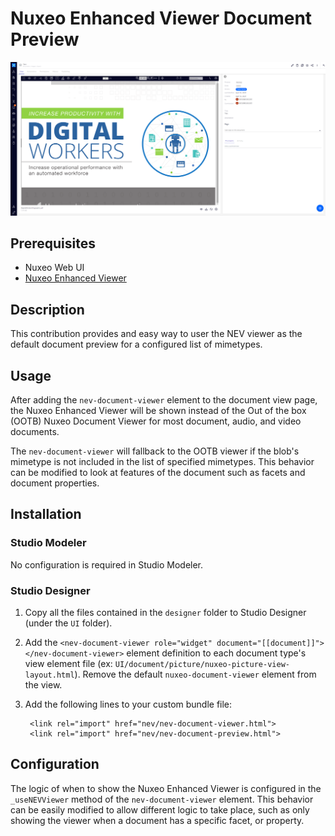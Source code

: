 # Nuxeo Enhanced Viewer Document Preview

![Screenshot](screenshot.png)

## Prerequisites

- Nuxeo Web UI
- [Nuxeo Enhanced Viewer](https://doc.nuxeo.com/nxdoc/nuxeo-enhanced-viewer/)

## Description

This contribution provides and easy way to user the NEV viewer as the default document preview for a configured list of mimetypes.  

## Usage

After adding the `nev-document-viewer` element to the document view page, the Nuxeo Enhanced Viewer will be shown instead of
the Out of the box (OOTB) Nuxeo Document Viewer for most document, audio, and video documents.

The `nev-document-viewer` will fallback to the OOTB viewer if the blob's mimetype is not included in the list of specified 
mimetypes. This behavior can be modified to look at features of the document such as facets and document properties.

## Installation

### Studio Modeler

No configuration is required in Studio Modeler.

### Studio Designer

1. Copy all the files contained in the `designer` folder to Studio Designer (under the `UI` folder).
2. Add the `<nev-document-viewer role="widget" document="[[document]]"></nev-document-viewer>` element definition
to each document type's view element file (ex: `UI/document/picture/nuxeo-picture-view-layout.html`). Remove the default `nuxeo-document-viewer` element from the view.
3. Add the following lines to your custom bundle file:

        <link rel="import" href="nev/nev-document-viewer.html">
        <link rel="import" href="nev/nev-document-preview.html">
    

## Configuration

The logic of when to show the Nuxeo Enhanced Viewer is configured in the `_useNEVViewer` method of the `nev-document-viewer` element.
This behavior can be easily modified to allow different logic to take place, such as only showing the viewer when a document 
has a specific facet, or property. 
